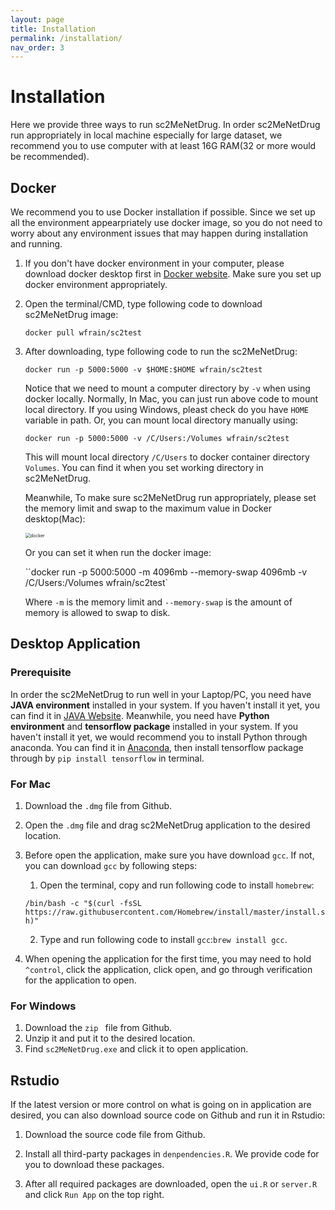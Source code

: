 ```yaml
---
layout: page
title: Installation
permalink: /installation/
nav_order: 3
---
```


# Installation

Here we provide three ways to run sc2MeNetDrug. In order sc2MeNetDrug run appropriately in local machine especially for large dataset, we recommend you to use computer with at least 16G RAM(32 or more would be recommended).  

## Docker

We recommend you to use Docker installation if possible. Since we set up all the environment appearpriately use docker image, so you do not need to worry about any environment issues that may happen during installation and running. 

1. If you don't have docker environment in your computer, please download docker desktop first in [Docker website](https://www.docker.com). Make sure you set up docker environment appropriately.

2. Open the terminal/CMD, type following code to download sc2MeNetDrug image:

   `docker pull wfrain/sc2test`

3. After downloading, type following code to run the sc2MeNetDrug:

   `docker run -p 5000:5000 -v $HOME:$HOME wfrain/sc2test`

   Notice that we need to mount a computer directory by `-v` when using docker locally. Normally, In Mac, you can just run above code to mount local directory. If you using Windows, pleast check do you have `HOME` variable in path. Or, you can mount local directory manually using:

   `docker run -p 5000:5000 -v /C/Users:/Volumes wfrain/sc2test`

   This will mount local directory `/C/Users` to docker container directory `Volumes`. You can find it when you set working directory in sc2MeNetDrug.

   Meanwhile, To make sure sc2MeNetDrug run appropriately, please set the memory limit and swap to the maximum value in Docker desktop(Mac):

   <img src="../pic/docker.png" alt="docker" style="zoom:50%;" />

   Or you can set it when run the docker image:

   ``docker run -p 5000:5000 -m 4096mb --memory-swap 4096mb -v /C/Users:/Volumes wfrain/sc2test`

   Where `-m` is the memory limit and `--memory-swap` is the amount of memory is allowed to swap to disk.

## Desktop Application

### Prerequisite

In order the sc2MeNetDrug to run well in your Laptop/PC, you need have **JAVA environment** installed in your system. If you haven't install it yet, you can find it in [JAVA Website](https://www.java.com/). Meanwhile, you need have **Python environment** and **tensorflow package** installed in your system. If you haven't install it yet, we would recommend you to install Python through anaconda. You can find it in [Anaconda](https://www.anaconda.com), then install tensorflow package through by `pip install tensorflow` in terminal.

### For Mac

1. Download the `.dmg` file from Github.

2. Open the `.dmg` file and drag sc2MeNetDrug application to the desired location.

3. Before open the application, make sure you have download `gcc`. If not, you can download `gcc` by following steps: 

   1. Open the terminal, copy and run following code to install `homebrew`:

   `/bin/bash -c "$(curl -fsSL https://raw.githubusercontent.com/Homebrew/install/master/install.sh)"`

   2. Type and run following code to install `gcc`:`brew install gcc`.

4. When opening the application for the first time, you may need to hold `^control`, click the application, click open, and go through verification for the application to open.

### For Windows

1. Download the `zip ` file from Github.
2. Unzip it and put it to the desired location.
3. Find `sc2MeNetDrug.exe` and click it to open application.

## Rstudio

If the latest version or more control on what is going on in application are desired, you can also download source code on Github and run it in Rstudio:

1. Download the source code file from Github.

2. Install all third-party packages in `denpendencies.R`. We provide code for you to download these packages. 

3. After all required packages are downloaded, open the `ui.R` or `server.R` and click `Run App` on the top right.